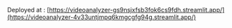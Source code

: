 Deployed at : [https://videoanalyzer-gs9nsjxfsb3fok6cs9fdh.streamlit.app/](https://videoanalyzer-4v33untjmpq6kmgcgfg94g.streamlit.app/)
